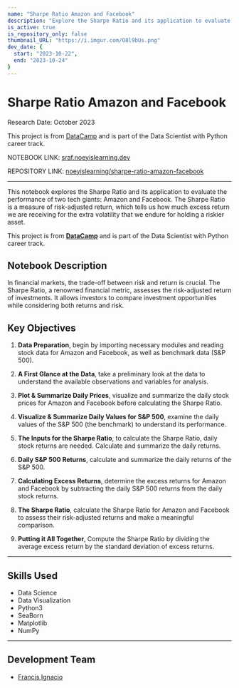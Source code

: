 ```yaml
---
name: "Sharpe Ratio Amazon and Facebook"
description: "Explore the Sharpe Ratio and its application to evaluate the performance of two tech giants: Amazon and Facebook."
is_active: true
is_repository_only: false
thumbnail_URL: "https://i.imgur.com/O8l9bUs.png"
dev_date: {
  start: "2023-10-22",
  end: "2023-10-24"
}
---
```


# Sharpe Ratio Amazon and Facebook

Research Date: October 2023

This project is from [DataCamp](https://datacamp.com/) and is part of the Data Scientist with Python career track.

NOTEBOOK LINK: [sraf.noeyislearning.dev](https://sraf.noeyislearning.dev/)

REPOSITORY LINK: [noeyislearning/sharpe-ratio-amazon-facebook](https://github.com/noeyislearning/sharpe-ratio-amazon-facebook)

---

This notebook explores the Sharpe Ratio and its application to evaluate the performance of two tech giants: Amazon and Facebook. The Sharpe Ratio is a measure of risk-adjusted return, which tells us how much excess return we are receiving for the extra volatility that we endure for holding a riskier asset.

This project is from **[DataCamp](https://datacamp.com)** and is part of the Data Scientist with Python career track.

## Notebook Description

In financial markets, the trade-off between risk and return is crucial. The Sharpe Ratio, a renowned financial metric, assesses the risk-adjusted return of investments. It allows investors to compare investment opportunities while considering both returns and risk.

## Key Objectives

1. **Data Preparation**, begin by importing necessary modules and reading stock data for Amazon and Facebook, as well as benchmark data (S&P 500).

2. **A First Glance at the Data**, take a preliminary look at the data to understand the available observations and variables for analysis.

3. **Plot & Summarize Daily Prices**, visualize and summarize the daily stock prices for Amazon and Facebook before calculating the Sharpe Ratio.

4. **Visualize & Summarize Daily Values for S&P 500**, examine the daily values of the S&P 500 (the benchmark) to understand its performance.

5. **The Inputs for the Sharpe Ratio**, to calculate the Sharpe Ratio, daily stock returns are needed. Calculate and summarize the daily returns.

6. **Daily S&P 500 Returns**, calculate and summarize the daily returns of the S&P 500.

7. **Calculating Excess Returns**, determine the excess returns for Amazon and Facebook by subtracting the daily S&P 500 returns from the daily stock returns.

8. **The Sharpe Ratio**, calculate the Sharpe Ratio for Amazon and Facebook to assess their risk-adjusted returns and make a meaningful comparison.

9. **Putting it All Together**, Compute the Sharpe Ratio by dividing the average excess return by the standard deviation of excess returns.

---

## Skills Used

- Data Science
- Data Visualization
- Python3
- SeaBorn
- Matplotlib
- NumPy

---

## Development Team

- [Francis Ignacio](https://www.linkedin.com/in/noeyislearning/)

